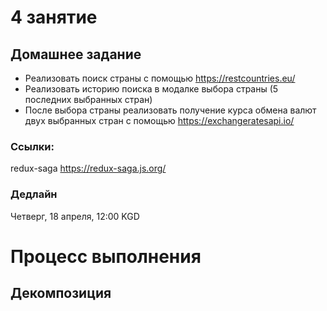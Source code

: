 # 4 занятие

## Домашнее задание

- Реализовать поиск страны с помощью https://restcountries.eu/
- Реализовать историю поиска в модалке выбора страны (5 последних выбранных стран)
- После выбора страны реализовать получение курса обмена валют двух выбранных стран с помощью https://exchangeratesapi.io/

### Ссылки:

redux-saga https://redux-saga.js.org/

### Дедлайн

Четверг, 18 апреля, 12:00 KGD

# Процесс выполнения

## Декомпозиция
